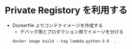 # Private Registory を利用する

- Dockerfile よりコンテナイメージを作成する
  - デバッグ用とプロダクション用でイメージを分ける
  ```shell
  docker image build --tag lambda-python:3.9  .
  ```
